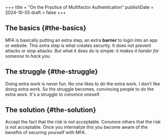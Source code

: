 +++
title = "On the Practice of Multifactor Authentication"
publishDate = 2024-10-05
draft = false
+++

## The basics {#the-basics}

MFA is basically putting an extra step, an extra **barrier** to login into an app or website. This extra step is what creates security. It does not prevent attacks or stop attacks. But what it does do is simple: _it makes it harder for someone to hack you_.


## The struggle {#the-struggle}

Doing extra work is never fun. No one likes to do the extra work. I don't like doing extra work. So the struggle becomes, convincing people to do the extra work. It's a struggle to convince oneself.


## The solution {#the-solution}

Accept the fact that the risk is not acceptable. Convince others that the risk is not acceptable. Once you internalize this you become aware of the benefits of securing yourself with MFA.
